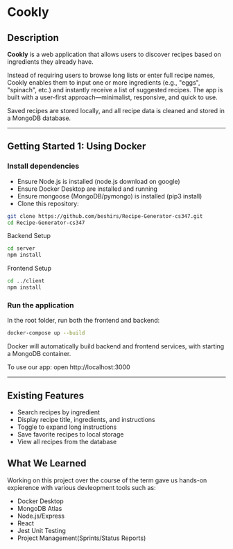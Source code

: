 # Cookly

## Description

**Cookly** is a web application that allows users to discover recipes based on ingredients they already have.

Instead of requiring users to browse long lists or enter full recipe names, Cookly enables them to input one or more ingredients (e.g., "eggs", "spinach", etc.) and instantly receive a list of suggested recipes. The app is built with a user-first approach—minimalist, responsive, and quick to use.

Saved recipes are stored locally, and all recipe data is cleaned and stored in a MongoDB database.

---

## Getting Started 1: Using Docker

### Install dependencies

- Ensure Node.js is installed (node.js download on google) 
- Ensure Docker Desktop are installed and running
- Ensure mongoose (MongoDB/pymongo) is installed (pip3 install)
- Clone this repository:

``` bash
git clone https://github.com/beshirs/Recipe-Generator-cs347.git
cd Recipe-Generator-cs347
```

Backend Setup
``` bash
cd server
npm install
```

Frontend Setup
``` bash
cd ../client
npm install
```


### Run the application
In the root folder, run both the frontend and backend:

``` bash
docker-compose up --build
```

Docker will automatically build backend and frontend services, with starting a MongoDB container.

To use our app: open http://localhost:3000

---

## Existing Features
- Search recipes by ingredient
- Display recipe title, ingredients, and instructions
- Toggle to expand long instructions
- Save favorite recipes to local storage
- View all recipes from the database

## What We Learned
Working on this project over the course of the term gave us hands-on expierence with various devleopment tools such as: 
- Docker Desktop
- MongoDB Atlas
- Node.js/Express
- React
- Jest Unit Testing
- Project Management(Sprints/Status Reports)
